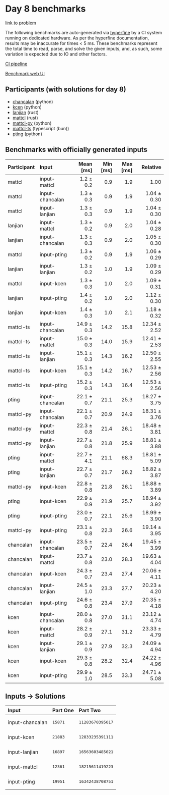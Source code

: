 # Day 8 benchmarks

[link to problem](https://adventofcode.com/2023/day/8)

The following benchmarks are auto-generated via
[hyperfine](https://github.com/sharkdp/hyperfine) by a CI system running on
dedicated hardware. As per the hyperfine documentation, results may be
inaccurate for times < 5 ms. These benchmarks represent the total time to read,
parse, and solve the given inputs, and, as such, some variation is expected due
to IO and other factors.

[CI pipeline](http://ci.papercode.net:8080/teams/main/pipelines/aoc2023)

[Benchmark web UI](https://aoc.ancalagon.black)


## Participants (with solutions for day 8)

- [chancalan](https://github.com/chancalan/aoc2023) (python)
- [kcen](https://github.com/kcen/aoc2023) (python)
- [lanjian](https://github.com/lanjian/aoc-2023) (rust)
- [mattcl](https://github.com/mattcl/aoc2023) (rust)
- [mattcl-py](https://github.com/mattcl/aoc2023-py) (python)
- [mattcl-ts](https://github.com/mattcl/aoc2023-js) (typescript (bun))
- [pting](https://github.com/pting/aoc2023) (python)


## Benchmarks with officially generated inputs

| Participant | Input | Mean [ms] | Min [ms] | Max [ms] | Relative |
|:---|:---|---:|---:|---:|---:|
| mattcl | input-mattcl | 1.2 ± 0.2 | 0.9 | 1.9 | 1.00 |
| mattcl | input-chancalan | 1.3 ± 0.3 | 0.9 | 1.9 | 1.04 ± 0.30 |
| mattcl | input-lanjian | 1.3 ± 0.3 | 0.9 | 1.9 | 1.04 ± 0.30 |
| lanjian | input-mattcl | 1.3 ± 0.2 | 0.9 | 2.0 | 1.04 ± 0.28 |
| lanjian | input-chancalan | 1.3 ± 0.3 | 0.9 | 2.0 | 1.05 ± 0.30 |
| mattcl | input-pting | 1.3 ± 0.2 | 0.9 | 1.9 | 1.06 ± 0.29 |
| lanjian | input-lanjian | 1.3 ± 0.2 | 1.0 | 1.9 | 1.09 ± 0.29 |
| mattcl | input-kcen | 1.3 ± 0.3 | 1.0 | 2.0 | 1.09 ± 0.31 |
| lanjian | input-pting | 1.4 ± 0.2 | 1.0 | 2.0 | 1.12 ± 0.30 |
| lanjian | input-kcen | 1.4 ± 0.3 | 1.0 | 2.1 | 1.18 ± 0.32 |
| mattcl-ts | input-chancalan | 14.9 ± 0.3 | 14.2 | 15.8 | 12.34 ± 2.52 |
| mattcl-ts | input-mattcl | 15.0 ± 0.3 | 14.0 | 15.9 | 12.41 ± 2.53 |
| mattcl-ts | input-lanjian | 15.1 ± 0.3 | 14.3 | 16.2 | 12.50 ± 2.55 |
| mattcl-ts | input-kcen | 15.1 ± 0.3 | 14.2 | 16.7 | 12.53 ± 2.56 |
| mattcl-ts | input-pting | 15.2 ± 0.3 | 14.3 | 16.4 | 12.53 ± 2.56 |
| pting | input-chancalan | 22.1 ± 0.7 | 21.1 | 25.3 | 18.27 ± 3.75 |
| mattcl-py | input-chancalan | 22.1 ± 0.7 | 20.9 | 24.9 | 18.31 ± 3.76 |
| mattcl-py | input-mattcl | 22.3 ± 0.8 | 21.4 | 26.1 | 18.48 ± 3.81 |
| mattcl-py | input-lanjian | 22.7 ± 0.8 | 21.8 | 25.9 | 18.81 ± 3.88 |
| pting | input-mattcl | 22.7 ± 4.1 | 21.1 | 68.3 | 18.81 ± 5.09 |
| pting | input-lanjian | 22.7 ± 0.7 | 21.7 | 26.2 | 18.82 ± 3.87 |
| mattcl-py | input-kcen | 22.8 ± 0.8 | 21.8 | 26.1 | 18.88 ± 3.89 |
| pting | input-kcen | 22.9 ± 0.9 | 21.9 | 25.7 | 18.94 ± 3.92 |
| pting | input-pting | 23.0 ± 0.7 | 22.1 | 25.6 | 18.99 ± 3.90 |
| mattcl-py | input-pting | 23.1 ± 0.8 | 22.3 | 26.6 | 19.14 ± 3.95 |
| chancalan | input-chancalan | 23.5 ± 0.7 | 22.4 | 26.4 | 19.45 ± 3.99 |
| chancalan | input-mattcl | 23.7 ± 0.8 | 23.0 | 28.3 | 19.63 ± 4.04 |
| chancalan | input-kcen | 24.3 ± 0.7 | 23.4 | 27.4 | 20.06 ± 4.11 |
| chancalan | input-lanjian | 24.5 ± 1.0 | 23.3 | 27.7 | 20.23 ± 4.20 |
| chancalan | input-pting | 24.6 ± 0.8 | 23.4 | 27.9 | 20.35 ± 4.18 |
| kcen | input-chancalan | 28.0 ± 0.8 | 27.0 | 31.1 | 23.12 ± 4.74 |
| kcen | input-mattcl | 28.2 ± 0.9 | 27.1 | 31.2 | 23.33 ± 4.79 |
| kcen | input-lanjian | 29.1 ± 0.9 | 27.9 | 32.3 | 24.09 ± 4.94 |
| kcen | input-kcen | 29.3 ± 0.8 | 28.2 | 32.4 | 24.22 ± 4.96 |
| kcen | input-pting | 29.9 ± 1.0 | 28.5 | 33.3 | 24.71 ± 5.08 |


## Inputs -> Solutions

| Input | Part One | Part Two |
|:---|:---|:---|
|input-chancalan|<pre>15871</pre>|<pre>11283670395017</pre>|
|input-kcen|<pre>21883</pre>|<pre>12833235391111</pre>|
|input-lanjian|<pre>16897</pre>|<pre>16563603485021</pre>|
|input-mattcl|<pre>12361</pre>|<pre>18215611419223</pre>|
|input-pting|<pre>19951</pre>|<pre>16342438708751</pre>|